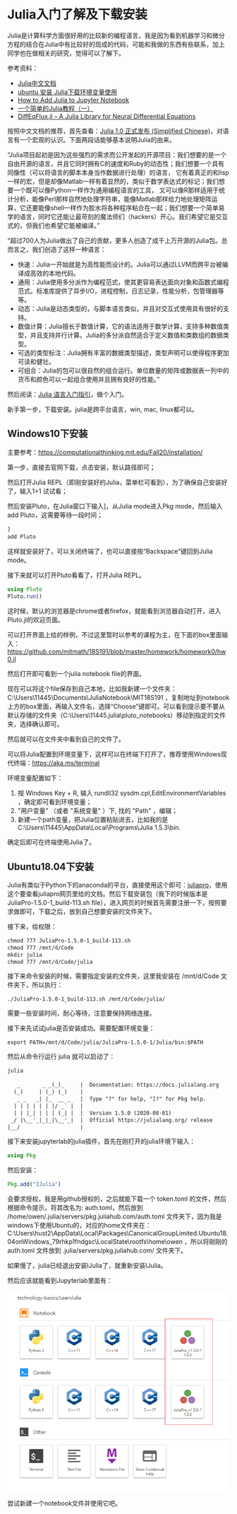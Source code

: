 # Julia入门了解及下载安装

Julia是计算科学方面很好用的比较新的编程语言，我是因为看到机器学习和微分方程的结合在Julia中有比较好的现成的代码，可能和我做的东西有些联系，加上同学也在做相关的研究，觉得可以了解下。

参考资料：

- [Julia中文文档](https://cn.julialang.org/JuliaZH.jl/latest/)
- [ubuntu 安装 Julia下载环境变量使用](https://cloud.tencent.com/developer/article/1344002)
- [How to Add Julia to Jupyter Notebook](https://datatofish.com/add-julia-to-jupyter/)
- [一个简单的Julia教程（一）](https://zhuanlan.zhihu.com/p/41802723)
- [DiffEqFlux.jl – A Julia Library for Neural Differential Equations](https://julialang.org/blog/2019/01/fluxdiffeq/)

按照中文文档的推荐，首先查看：[Julia 1.0 正式发布 (Simplified Chinese)](https://julialang.org/blog/2018/08/one-point-zero-zh_cn/)，对语言有一个宏观的认识。下面两段话能够基本说明Julia的由来。

“Julia项目起初是因为这些强烈的需求而公开发起的开源项目：我们想要的是一个自由开源的语言，并且它同时拥有C的速度和Ruby的动态性；我们想要一个具有同像性（可以将语言的脚本本身当作数据进行处理）的语言， 它有着真正的和lisp一样的宏，但是却像Matlab一样有着显然的，类似于数学表达式的标记；我们想要一个既可以像Python一样作为通用编程语言的工具， 又可以像R那样适用于统计分析，能像Perl那样自然地处理字符串，能像Matlab那样给力地处理矩阵运算，它还要能像shell一样作为胶水将各种程序粘合在一起；我们想要一个简单易学的语言，同时它还能让最苛刻的魔法师们（hackers）开心。我们希望它是交互式的，但我们也希望它能被编译。”

“超过700人为Julia做出了自己的贡献，更多人创造了成千上万开源的Julia包。总而言之，我们创造了这样一种语言：
- 快速：Julia一开始就是为高性能而设计的。Julia可以通过LLVM而跨平台被编译成高效的本地代码。
- 通用：Julia使用多分派作为编程范式，使其更容易表达面向对象和函数式编程范式。标准库提供了异步I/O，进程控制，日志记录，性能分析，包管理器等等。
- 动态：Julia是动态类型的，与脚本语言类似，并且对交互式使用具有很好的支持。
- 数值计算：Julia擅长于数值计算，它的语法适用于数学计算，支持多种数值类型，并且支持并行计算。Julia的多分派自然适合于定义数值和类数组的数据类型。
- 可选的类型标注：Julia拥有丰富的数据类型描述，类型声明可以使得程序更加可读和健壮。
- 可组合：Julia的包可以很自然的组合运行。单位数量的矩阵或数据表一列中的货币和颜色可以一起组合使用并且拥有良好的性能。”

然后阅读：[Julia 语言入门指引](https://discourse.juliacn.com/t/topic/159)，做个入门。

新手第一步，下载安装。julia是跨平台语言，win, mac, linux都可以。

## Windows10下安装

主要参考：https://computationalthinking.mit.edu/Fall20/installation/

第一步，直接去官网下载，点击安装，默认路径即可；

然后打开Julia REPL（即刚安装好的Julia，菜单栏可看到），为了确保自己安装好了，输入1+1 试试看；

然后安装Pluto，在Julia窗口下输入]，从Julia mode进入Pkg mode，然后输入 add Pluto，这需要等待一段时间；

```Julia
]
add Pluto
```

这样就安装好了，可以关闭终端了，也可以直接按“Backspace”键回到Julia mode。

接下来就可以打开Pluto看看了，打开Julia REPL。

```Julia
using Pluto
Pluto.run()
```

这时候，默认的浏览器是chrome或者firefox，就能看到浏览器自动打开，进入Pluto.jl的欢迎页面。

可以打开界面上给的样例，不过这里暂时以参考的课程为主，在下面的box里面输入：https://github.com/mitmath/18S191/blob/master/homework/homework0/hw0.jl

然后打开即可看到一个julia notebook file的界面。

现在可以将这个file保存到自己本地，比如我新建一个文件夹：C:\Users\11445\Documents\JuliaNotebook\MIT18S191 ，复制地址到notebook上方的box里面，再输入文件名，选择“Choose”键即可。可以看到提示要不要从默认存储的文件夹（C:\Users\11445\.julia\pluto_notebooks）移动到指定的文件夹，选择确认即可。

然后就可以在文件夹中看到自己的文件了。

可以将Julia配置到环境变量下，这样可以在终端下打开了，推荐使用Windows现代终端：https://aka.ms/terminal

环境变量配置如下：

1. 按 Windows Key + R, 输入 rundll32 sysdm.cpl,EditEnvironmentVariables ，确定即可看到环境变量；
2. "用户变量" （或者 "系统变量" ）下, 找的 "Path" ，编辑；
3. 新建一个path变量，把Julia位置粘贴进去，比如我的是C:\Users\11445\AppData\Local\Programs\Julia 1.5.3\bin.

确定后即可在终端使用Julia了。

## Ubuntu18.04下安装

Julia有类似于Python下的anaconda的平台，直接使用这个即可：[juliapro](https://juliacomputing.com/products/juliapro.html)，使用这个要查看juliapro网页里给的文档。然后下载安装包（我下的时候版本是JuliaPro-1.5.0-1_build-113.sh file），进入网页的时候首先需要注册一下，按照要求做即可，下载之后，放到自己想要安装的文件夹下。

接下来，给权限：

```Shell
chmod 777 JuliaPro-1.5.0-1_build-113.sh
chmod 777 /mnt/d/Code
mkdir julia
chmod 777 /mnt/d/Code/julia
```

接下来命令安装的时候，需要指定安装的文件夹，这里我安装在 /mnt/d/Code 文件夹下，所以执行：

```Shell
./JuliaPro-1.5.0-1_build-113.sh /mnt/d/Code/julia/
```

需要一些安装时间，耐心等待，注意要保持网络连接。

接下来先试试julia是否安装成功。需要配置环境变量：

```Shell
export PATH=/mnt/d/Code/julia/JuliaPro-1.5.0-1/Julia/bin:$PATH
```

然后从命令行运行 julia 就可以启动了：

```Shell
julia

   _       _ _(_)_     |  Documentation: https://docs.julialang.org
  (_)     | (_) (_)    |
   _ _   _| |_  __ _   |  Type "?" for help, "]?" for Pkg help.
  | | | | | | |/ _` |  |
  | | |_| | | | (_| |  |  Version 1.5.0 (2020-08-01)
 _/ |\__'_|_|_|\__'_|  |  Official https://julialang.org/ release
|__/                   |
```

接下来安装jupyterlab的julia插件，首先在刚打开的julia环境下输入：

```Julia
using Pkg
```

然后安装：

```Julia
Pkg.add("IJulia")
```

会要求授权，我是用github授权的，之后就能下载一个 token.toml 的文件，然后根据命令提示，将其改名为: auth.toml，然后放到 /home/owen/.julia/servers/pkg.juliahub.com/auth.toml 文件夹下，因为我是windows下使用Ubuntu的，对应的home文件夹在：C:\Users\hust2\AppData\Local\Packages\CanonicalGroupLimited.Ubuntu18.04onWindows_79rhkp1fndgsc\LocalState\rootfs\home\owen ，所以将刚刚的auth.toml 文件放到 .julia/servers/pkg.juliahub.com/ 文件夹下。

如果慢了，julia已经退出安装IJulia了，就重新安装IJulia。

然后应该就能看到Jupyterlab里面有：

![](QQ截图20200820192412.png)

尝试新建一个notebook文件并使用它吧。
